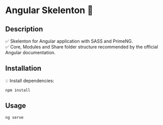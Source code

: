 # Angular Skelenton 🤙

## Description

✅ Skelenton for Angular application with SASS and PrimeNG. <br/>
✅ Core, Modules and Share folder structure recommended by the official Angular documentation.

## Installation

💡 Install dependencies:

```
npm install
```

## Usage

```
ng serve
```
